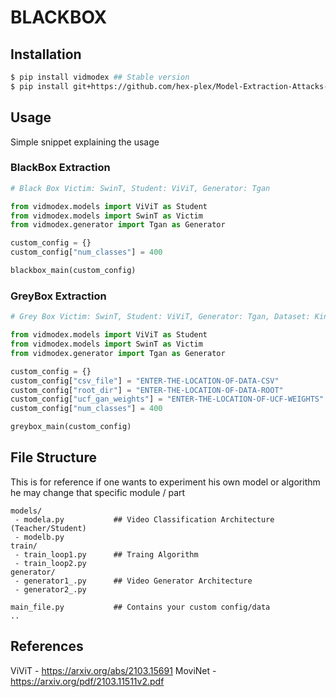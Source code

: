 # BLACKBOX

## Installation

```bash
$ pip install vidmodex ## Stable version
$ pip install git+https://github.com/hex-plex/Model-Extraction-Attacks-Video-Classification ## Latest development
```

## Usage
Simple snippet explaining the usage

### BlackBox Extraction
```python
# Black Box Victim: SwinT, Student: ViViT, Generator: Tgan

from vidmodex.models import ViViT as Student
from vidmodex.models import SwinT as Victim
from vidmodex.generator import Tgan as Generator

custom_config = {}
custom_config["num_classes"] = 400

blackbox_main(custom_config)
```
### GreyBox Extraction

```python
# Grey Box Victim: SwinT, Student: ViViT, Generator: Tgan, Dataset: Kinetics 400

from vidmodex.models import ViViT as Student
from vidmodex.models import SwinT as Victim
from vidmodex.generator import Tgan as Generator

custom_config = {}
custom_config["csv_file"] = "ENTER-THE-LOCATION-OF-DATA-CSV"
custom_config["root_dir"] = "ENTER-THE-LOCATION-OF-DATA-ROOT"
custom_config["ucf_gan_weights"] = "ENTER-THE-LOCATION-OF-UCF-WEIGHTS" or "state_normal81000.ckpt"
custom_config["num_classes"] = 400

greybox_main(custom_config)
```

## File Structure

This is for reference if one wants to experiment his own model or algorithm he may change that specific module / part

```
models/
 - modela.py           ## Video Classification Architecture (Teacher/Student)
 - modelb.py
train/
 - train_loop1.py      ## Traing Algorithm
 - train_loop2.py
generator/
 - generator1_.py      ## Video Generator Architecture
 - generator2_.py

main_file.py           ## Contains your custom config/data
..
```

## References

ViViT - https://arxiv.org/abs/2103.15691
MoviNet - https://arxiv.org/pdf/2103.11511v2.pdf
